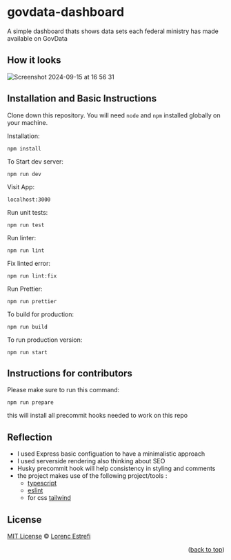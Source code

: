 # govdata-dashboard

A simple dashboard thats shows data sets each federal ministry has made available on GovData


## How it looks 

![Screenshot 2024-09-15 at 16 56 31](https://github.com/user-attachments/assets/0b4f8f5e-6a6f-4148-a33c-26b1168800d8)

## Installation and Basic Instructions

Clone down this repository. You will need `node` and `npm` installed globally on your machine.  

Installation:


`npm install`  

To Start dev server:

`npm run dev`  

Visit App:

`localhost:3000`  

Run unit tests:

`npm run test`

Run linter:

`npm run lint`

Fix linted error: 

`npm run lint:fix`

Run Prettier: 

`npm run prettier`

To build for production:

`npm run build`

To run production version:

`npm run start`


## Instructions for contributors

Please make sure to run this command:

`npm run prepare`

this will install all precommit hooks needed to work on this repo




## Reflection

  - I used Express basic configuation to have a minimalistic approach
  - I used serverside rendering also thinking about SEO
  - Husky precommit hook will help consistency in styling and comments
  - the project makes use of the following project/tools :
      - [typescript](https://www.typescriptlang.org/)
      - [eslint](https://eslint.org/)
      - for css [tailwind](https://tailwindcss.com/)
    

## License

[MIT License](https://opensource.org/licenses/MIT) © [Lorenc Estrefi](https://jlorenc1986.github.io)

<p align="right">(<a href="#readme-top">back to top</a>)</p>
